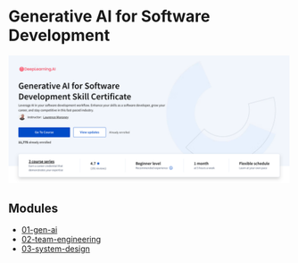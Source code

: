 # Generative AI for Software Development

![header](assets/course-header.png)

## Modules

- [01-gen-ai](01-intro-gen-ai/README.md)
- [02-team-engineering](02-team-engineering/README.md)
- [03-system-design](03-system-design/README.md)
